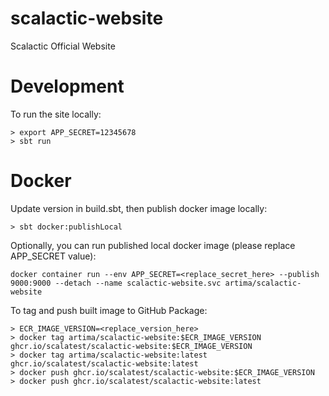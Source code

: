 scalactic-website
==================

Scalactic Official Website

# Development

To run the site locally: 

```
> export APP_SECRET=12345678
> sbt run
```

# Docker

Update version in build.sbt, then publish docker image locally: 

```
> sbt docker:publishLocal
```

Optionally, you can run published local docker image (please replace APP_SECRET value): 

```
docker container run --env APP_SECRET=<replace_secret_here> --publish 9000:9000 --detach --name scalactic-website.svc artima/scalactic-website
```

To tag and push built image to GitHub Package: 

```
> ECR_IMAGE_VERSION=<replace_version_here>
> docker tag artima/scalactic-website:$ECR_IMAGE_VERSION ghcr.io/scalatest/scalactic-website:$ECR_IMAGE_VERSION
> docker tag artima/scalactic-website:latest ghcr.io/scalatest/scalactic-website:latest
> docker push ghcr.io/scalatest/scalactic-website:$ECR_IMAGE_VERSION
> docker push ghcr.io/scalatest/scalactic-website:latest
```